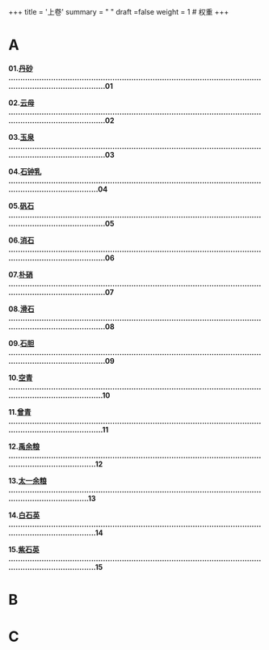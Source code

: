 +++
title = '上卷'
summary = " " 
draft =false
weight = 1 # 权重
+++

# A

**01.[丹砂](https://gewutanze.github.io/Bencao/zh/note/chinese-materia-medica/shennongbencao/shangjuan/01%E4%B8%B9%E7%A0%82/)** **....................................................................................................................................................01**

**02.[云母](https://gewutanze.github.io/Bencao/zh/note/chinese-materia-medica/shennongbencao/shangjuan/02%E4%BA%91%E6%AF%8D/)** **....................................................................................................................................................02**

**03.[玉泉](https://gewutanze.github.io/Bencao/zh/note/chinese-materia-medica/shennongbencao/shangjuan/03%E7%8E%89%E6%B3%89/)** **....................................................................................................................................................03**

**04.[石钟乳](https://gewutanze.github.io/Bencao/zh/note/chinese-materia-medica/shennongbencao/shangjuan/04%E7%9F%B3%E9%92%9F%E4%B9%B3/)** **.................................................................................................................................................04**

**05.[矾石](https://gewutanze.github.io/Bencao/zh/note/chinese-materia-medica/shennongbencao/shangjuan/05%E7%9F%BE%E7%9F%B3/)** **....................................................................................................................................................05**

**06.[消石](https://gewutanze.github.io/Bencao/zh/note/chinese-materia-medica/shennongbencao/shangjuan/06%E6%B6%88%E7%9F%B3/)** **....................................................................................................................................................06**

**07.[朴硝](https://gewutanze.github.io/Bencao/zh/note/chinese-materia-medica/shennongbencao/shangjuan/07%E6%9C%B4%E6%B6%88/)** **....................................................................................................................................................07**

**08.[滑石](https://gewutanze.github.io/Bencao/zh/note/chinese-materia-medica/shennongbencao/shangjuan/08%E6%BB%91%E7%9F%B3/)** **....................................................................................................................................................08**

**09.[石胆](https://gewutanze.github.io/Bencao/zh/note/chinese-materia-medica/shennongbencao/shangjuan/09%E7%9F%B3%E8%83%86/)** **....................................................................................................................................................09**

**10.[空青](https://gewutanze.github.io/Bencao/zh/note/chinese-materia-medica/shennongbencao/shangjuan/10%E7%A9%BA%E9%9D%92/)** **...................................................................................................................................................10**

**11.[曾青](https://gewutanze.github.io/Bencao/zh/note/chinese-materia-medica/shennongbencao/shangjuan/11%E6%9B%BE%E9%9D%92/)** **...................................................................................................................................................11**

**12.[禹余粮](https://gewutanze.github.io/Bencao/zh/note/chinese-materia-medica/shennongbencao/shangjuan/12%E7%A6%B9%E4%BD%99%E7%B2%AE/)** **................................................................................................................................................12**

**13.[太一余粮](https://gewutanze.github.io/Bencao/zh/note/chinese-materia-medica/shennongbencao/shangjuan/13%E5%A4%AA%E4%B8%80%E4%BD%99%E7%B2%AE/)** **.............................................................................................................................................13**

**14.[白石英](https://gewutanze.github.io/Bencao/zh/note/chinese-materia-medica/shennongbencao/shangjuan/14%E7%99%BD%E7%9F%B3%E8%8B%B1/)** **................................................................................................................................................14**

**15.[紫石英](https://gewutanze.github.io/Bencao/zh/note/chinese-materia-medica/shennongbencao/shangjuan/15%E7%B4%AB%E7%9F%B3%E8%8B%B1/)** **................................................................................................................................................15**


# B


# C